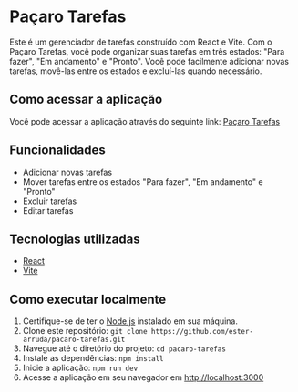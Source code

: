 # Paçaro Tarefas

Este é um gerenciador de tarefas construído com React e Vite. Com o Paçaro Tarefas, você pode organizar suas tarefas em três estados: "Para fazer", "Em andamento" e "Pronto". Você pode facilmente adicionar novas tarefas, movê-las entre os estados e excluí-las quando necessário.

## Como acessar a aplicação

Você pode acessar a aplicação através do seguinte link: [Paçaro Tarefas](https://ester-arruda.github.io/pacaro-tarefas/)

## Funcionalidades

- Adicionar novas tarefas
- Mover tarefas entre os estados "Para fazer", "Em andamento" e "Pronto"
- Excluir tarefas
- Editar tarefas

## Tecnologias utilizadas

- [React](https://reactjs.org/)
- [Vite](https://vitejs.dev/)

## Como executar localmente

1. Certifique-se de ter o [Node.js](https://nodejs.org/) instalado em sua máquina.
2. Clone este repositório: `git clone https://github.com/ester-arruda/pacaro-tarefas.git`
3. Navegue até o diretório do projeto: `cd pacaro-tarefas`
4. Instale as dependências: `npm install`
5. Inicie a aplicação: `npm run dev`
6. Acesse a aplicação em seu navegador em [http://localhost:3000](http://localhost:3000)
